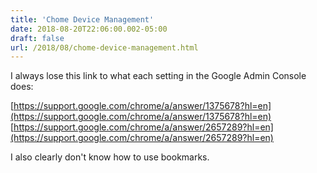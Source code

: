 ```yaml
---
title: 'Chome Device Management'
date: 2018-08-20T22:06:00.002-05:00
draft: false
url: /2018/08/chome-device-management.html
---
```


  
I always lose this link to what each setting in the Google Admin Console does:  
  
[https://support.google.com/chrome/a/answer/1375678?hl=en](https://support.google.com/chrome/a/answer/1375678?hl=en)  
[https://support.google.com/chrome/a/answer/2657289?hl=en](https://support.google.com/chrome/a/answer/2657289?hl=en)  
  
I also clearly don't know how to use bookmarks.